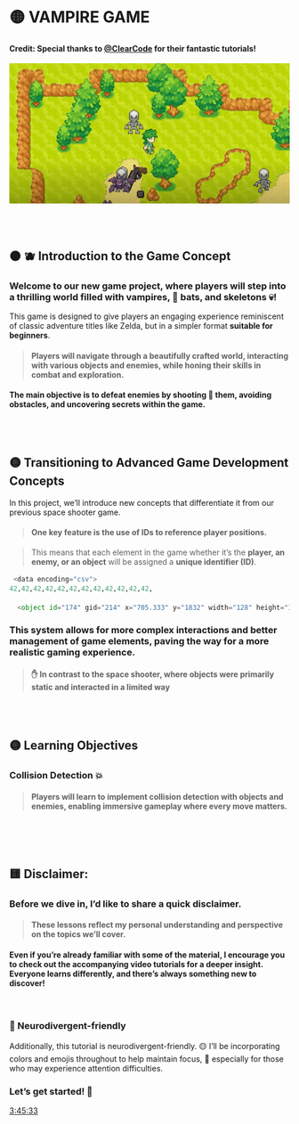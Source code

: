 # 🟡 VAMPIRE GAME

#### Credit: Special thanks to [@ClearCode](https://www.youtube.com/@ClearCode) for their fantastic tutorials!

[<img src="vampire-shooter-game_intro.gif"/>]()



<br>
<br>


## 🟠 🫐 Introduction to the Game Concept


### Welcome to our new game project, where players will step into a thrilling world filled with vampires, 🦇 bats, and skeletons 💀!

This game is designed to give players an engaging experience reminiscent of classic adventure titles like Zelda, but in a simpler format **suitable for beginners**.

> #### Players will navigate through a beautifully crafted world, interacting with various objects and enemies, while honing their skills in combat and exploration.

#### The main objective is to defeat enemies by shooting 🔫 them, avoiding obstacles, and uncovering secrets within the game.




<br>
<br>


## 🟡  Transitioning to Advanced Game Development Concepts

In this project, we’ll introduce new concepts that differentiate it from our previous space shooter game.

> #### One key feature is the use of IDs to reference player positions.

> This means that each element in the game whether it’s the **player, an enemy, or an object** will be assigned a **unique identifier (ID)**.

```python
 <data encoding="csv">
42,42,42,42,42,42,42,42,42,42,42,42,

  <object id="174" gid="214" x="705.333" y="1832" width="128" height="192"/>
```

### This system allows for more complex interactions and better management of game elements, paving the way for a more realistic gaming experience.

>#### ✋ In contrast to the space shooter, where objects were primarily static and interacted in a limited way

<br>
<br>

## 🟡 Learning Objectives



### Collision Detection 💥

> #### Players will learn to implement collision detection with objects and enemies, enabling immersive gameplay where every move matters.



<br>
<br>
<br>

## 🟨 Disclaimer:

### Before we dive in, I’d like to share a quick disclaimer.

> #### These lessons reflect my personal understanding and perspective on the topics we’ll cover.

#### Even if you’re already familiar with some of the material, I encourage you to check out the accompanying video tutorials for a deeper insight. Everyone learns differently, and there’s always something new to discover!

<br>

### 🌈 Neurodivergent-friendly

Additionally, this tutorial is neurodivergent-friendly.  🟡 I’ll be incorporating colors and emojis throughout to help maintain focus, 🧶 especially for those who may experience attention difficulties.


### Let’s get started! 🚀

[3:45:33](https://youtu.be/8OMghdHP-zs?si=L5k2WCgLFnB46ksn&t=13533)